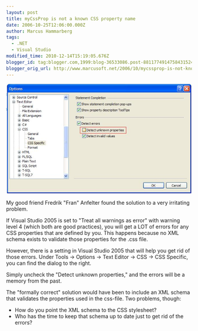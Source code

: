 ```yaml
---
layout: post
title: myCssProp is not a known CSS property name
date: 2006-10-25T12:06:00.000Z
author: Marcus Hammarberg
tags:
  - .NET
  - Visual Studio
modified_time: 2010-12-14T15:19:05.676Z
blogger_id: tag:blogger.com,1999:blog-36533086.post-8811774914758431524
blogger_orig_url: http://www.marcusoft.net/2006/10/mycssprop-is-not-known-css-property.html
---
```


![CSS Error](/img/csserror.1.jpg)

My good friend Fredrik "Fran" Anfelter found the solution to a very irritating problem.

If Visual Studio 2005 is set to "Treat all warnings as error" with warning level 4 (which both are good practices), you will get a LOT of errors for any CSS properties that are defined by you. This happens because no XML schema exists to validate those properties for the .css file.

However, there is a setting in Visual Studio 2005 that will help you get rid of those errors. Under Tools → Options → Text Editor → CSS → CSS Specific, you can find the dialog to the right.

Simply uncheck the "Detect unknown properties," and the errors will be a memory from the past.

The "formally correct" solution would have been to include an XML schema that validates the properties used in the css-file. Two problems, though:

- How do you point the XML schema to the CSS stylesheet?
- Who has the time to keep that schema up to date just to get rid of the errors?
